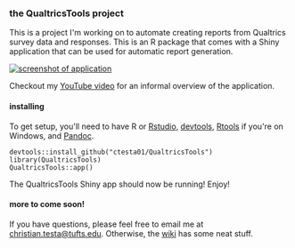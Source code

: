 ### the QualtricsTools project

This is a project I'm working on to automate creating reports from 
Qualtrics survey data and responses. This is an R package that 
comes with a Shiny application that can be used for automatic report generation. 

[![screenshot of application](https://i.imgur.com/zkkKxeR.gif)](https://www.youtube.com/watch?v=rmUC5EVGJiU)

Checkout my [YouTube video](https://www.youtube.com/watch?v=rmUC5EVGJiU) for an informal overview of the application. 

#### installing

To get setup, you'll need to have R or [Rstudio](https://www.rstudio.com/), [devtools](https://github.com/hadley/devtools), [Rtools](https://cran.r-project.org/bin/windows/Rtools/) if you're on Windows, and [Pandoc](http://pandoc.org/installing.html).

    devtools::install_github("ctesta01/QualtricsTools")
    library(QualtricsTools)
    QualtricsTools::app()

The QualtricsTools Shiny app should now be running! Enjoy!

#### more to come soon!

If you have questions, please feel free to email me at christian.testa@tufts.edu. Otherwise, the [wiki](https://github.com/ctesta01/QualtricsTools/wiki/) has some neat stuff. 

